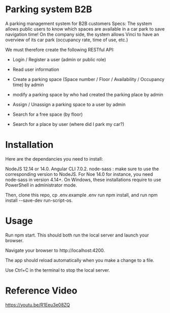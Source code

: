 # Parking system B2B
A parking management system for B2B customers
Specs: The system allows public users to know which spaces are available in a car park to save navigation time! On the company side, the system allows Vinci to have an overview of its car park (occupancy rate, time of use, etc.)


We must therefore create the following RESTful API:

- Login / Register a user (admin or public role)

- Read user information

- Create a parking space (Space number / Floor / Availability / Occupancy time) by admin

- modify a parking space by who had created the parking place by admin

- Assign / Unassign a parking space to a user by admin

- Search for a free space (by floor)

- Search for a place by user (where did I park my car?)

# Installation
Here are the dependancies you need to install:

NodeJS 12.14 or 14.0.
Angular CLI 7.0.2.
node-sass : make sure to use the corresponding version to NodeJS. For Noe 14.0 for instance, you need node-sass in version 4.14+.
On Windows, these installations require to use PowerShell in administrator mode.

Then, clone this repo, cp .env.example .env
run npm install, and run npm install --save-dev run-script-os.

# Usage
Run npm start. This should both run the local server and launch your browser.

Navigate your browser to http://localhost:4200.

The app should reload automatically when you make a change to a file.

Use Ctrl+C in the terminal to stop the local server.

# Reference Video
https://youtu.be/R1Eeu3e08ZQ
